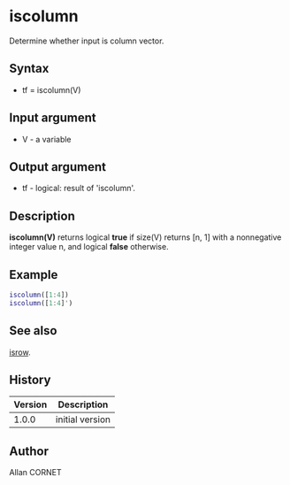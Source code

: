 # iscolumn

Determine whether input is column vector.

## Syntax

- tf = iscolumn(V)

## Input argument

- V - a variable

## Output argument

- tf - logical: result of 'iscolumn'.

## Description

  <p><b>iscolumn(V)</b> returns logical <b>true</b> if size(V) returns [n, 1] with a nonnegative integer value n, and logical <b>false</b> otherwise.</p>

## Example

```matlab
iscolumn([1:4])
iscolumn([1:4]')
```

## See also

[isrow](isrow.md).

## History

| Version | Description     |
| ------- | --------------- |
| 1.0.0   | initial version |

## Author

Allan CORNET
